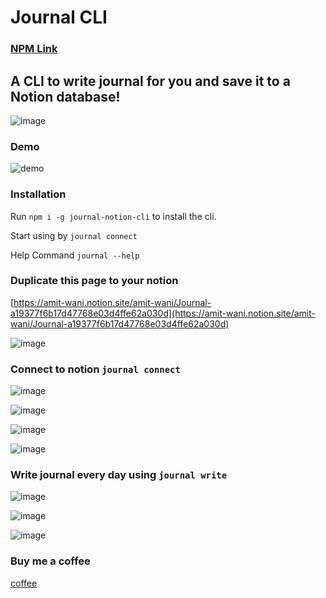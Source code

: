 # Journal CLI

### [NPM Link](https://www.npmjs.com/package/journal-notion-cli)

## A CLI to write journal for you and save it to a Notion database!

![image](https://user-images.githubusercontent.com/12975481/159121193-9ffe743c-352e-48c4-b43b-a577190ae658.png)

### Demo

![demo](https://media4.giphy.com/media/ZffqaXilCMlfEKH3ZF/giphy.gif?cid=790b7611cf19c040cd8a20ff11c61e62745969f1cccfbc7b&rid=giphy.gif&ct=g)

### Installation

Run `npm i -g journal-notion-cli` to install the cli.

Start using by `journal connect`

Help Command `journal --help`

### Duplicate this page to your notion

[https://amit-wani.notion.site/amit-wani/Journal-a19377f6b17d47768e03d4ffe62a030d](https://amit-wani.notion.site/amit-wani/Journal-a19377f6b17d47768e03d4ffe62a030d)

![image](https://user-images.githubusercontent.com/12975481/159122439-d5a9aa76-0648-441d-8376-ab9262108b38.png)

### Connect to notion `journal connect`

![image](https://user-images.githubusercontent.com/12975481/159121300-df0be909-9ec9-4ab8-82e1-ef669eee0d20.png)

![image](https://user-images.githubusercontent.com/12975481/159121314-9396644f-e288-4334-8640-1317af6b671d.png)

![image](https://user-images.githubusercontent.com/12975481/159121372-95cf0824-7cba-40b9-a876-7eea6737b51b.png)

![image](https://user-images.githubusercontent.com/12975481/159121402-31dac731-6139-41af-a8a5-d4653b5ae395.png)

### Write journal every day using `journal write`

![image](https://user-images.githubusercontent.com/12975481/159121444-939ed87b-1ae1-412d-955e-c8bc1a8327bb.png)

![image](https://user-images.githubusercontent.com/12975481/159121477-b0809f0b-205c-449c-8239-54d984986350.png)

![image](https://user-images.githubusercontent.com/12975481/159121481-fa9020b0-aff2-4449-9df7-af869410461a.png)

### Buy me a coffee
[coffee](https://www.buymeacoffee.com/mtwn105)
